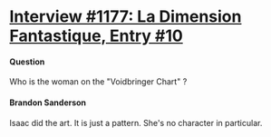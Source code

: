 # [Interview #1177: La Dimension Fantastique, Entry #10](https://www.theoryland.com/intvmain.php?i=1177#10)

#### Question

Who is the woman on the "Voidbringer Chart" ?

#### Brandon Sanderson

Isaac did the art. It is just a pattern. She's no character in particular.


